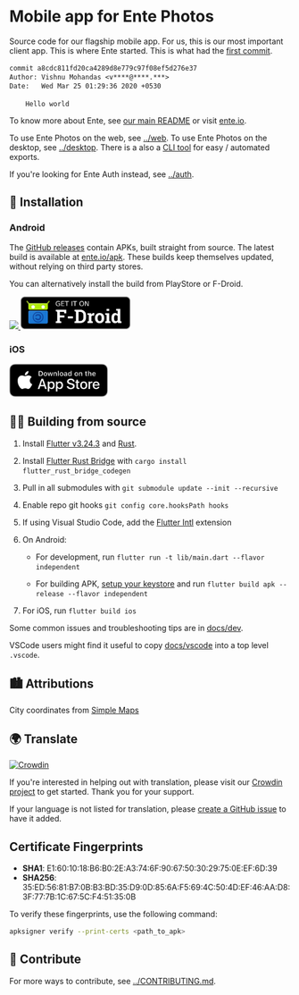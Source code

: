 # Mobile app for Ente Photos

Source code for our flagship mobile app. For us, this is our most important
client app. This is where Ente started. This is what had the [first
commit](https://github.com/ente-io/ente/commit/a8cdc811fd20ca4289d8e779c97f08ef5d276e37).

    commit a8cdc811fd20ca4289d8e779c97f08ef5d276e37
    Author: Vishnu Mohandas <v****@****.***>
    Date:   Wed Mar 25 01:29:36 2020 +0530

        Hello world

To know more about Ente, see [our main README](../README.md) or visit
[ente.io](https://ente.io).

To use Ente Photos on the web, see [../web](../web/README.md). To use Ente
Photos on the desktop, see [../desktop](../desktop/README.md). There is a also a
[CLI tool](../cli/README.md) for easy / automated exports.

If you're looking for Ente Auth instead, see [../auth](../auth/README.md).

## 📲 Installation

### Android

The [GitHub
releases](https://github.com/ente-io/ente/releases?q=photos-v1) contain
APKs, built straight from source. The latest build is available at
[ente.io/apk](https://ente.io/apk). These builds keep themselves updated,
without relying on third party stores.

You can alternatively install the build from PlayStore or F-Droid.

<a href="https://play.google.com/store/apps/details?id=io.ente.photos">
  <img height="59" src="../.github/assets/play-store-badge.png">
</a>
<a href="https://f-droid.org/packages/io.ente.photos.fdroid/">
  <img height="59" src="../.github/assets/f-droid-badge.png">
</a>

### iOS

<a href="https://apps.apple.com/in/app/ente-photos/id1542026904">
  <img height="59" src="../.github/assets/app-store-badge.svg">
</a>

## 🧑‍💻 Building from source

1. Install [Flutter v3.24.3](https://flutter.dev/docs/get-started/install) and [Rust](https://www.rust-lang.org/tools/install).

2. Install [Flutter Rust Bridge](https://cjycode.com/flutter_rust_bridge/) with `cargo install flutter_rust_bridge_codegen`

3. Pull in all submodules with `git submodule update --init --recursive`

4. Enable repo git hooks `git config core.hooksPath hooks`

5. If using Visual Studio Code, add the [Flutter
   Intl](https://marketplace.visualstudio.com/items?itemName=localizely.flutter-intl)
   extension

6. On Android:

   - For development, run `flutter run -t lib/main.dart --flavor independent`

   - For building APK, [setup your
     keystore](https://docs.flutter.dev/deployment/android#create-an-upload-keystore)
     and run `flutter build apk --release --flavor independent`

7. For iOS, run `flutter build ios`

Some common issues and troubleshooting tips are in [docs/dev](docs/dev.md).

VSCode users might find it useful to copy [docs/vscode](docs/vscode) into a top
level `.vscode`.

## 🏙️ Attributions

City coordinates from [Simple Maps](https://simplemaps.com/data/world-cities)

## 🌍 Translate

[![Crowdin](https://badges.crowdin.net/ente-photos-app/localized.svg)](https://crowdin.com/project/ente-photos-app)

If you're interested in helping out with translation, please visit our [Crowdin
project](https://crowdin.com/project/ente-photos-app) to get started. Thank you
for your support.

If your language is not listed for translation, please [create a GitHub
issue](https://github.com/ente-io/ente/issues/new?title=Request+for+New+Language+Translation&body=Language+name%3A)
to have it added.

## Certificate Fingerprints

- **SHA1**: E1:60:10:18:B6:B0:2E:A3:74:6F:90:67:50:30:29:75:0E:EF:6D:39
- **SHA256**: 35:ED:56:81:B7:0B:B3:BD:35:D9:0D:85:6A:F5:69:4C:50:4D:EF:46:AA:D8:3F:77:7B:1C:67:5C:F4:51:35:0B

To verify these fingerprints, use the following command:

```bash
apksigner verify --print-certs <path_to_apk>
```

## 💚 Contribute

For more ways to contribute, see [../CONTRIBUTING.md](../CONTRIBUTING.md).
